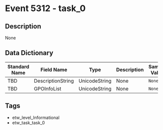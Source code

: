 # Event 5312 - task_0

## Description
None

## Data Dictionary
|Standard Name|Field Name|Type|Description|Sample Value|
|---|---|---|---|---|
|TBD|DescriptionString|UnicodeString|None|`None`|
|TBD|GPOInfoList|UnicodeString|None|`None`|

## Tags
* etw_level_Informational
* etw_task_task_0